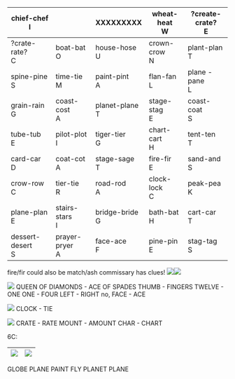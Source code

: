
| chief-chef<br>I     |                   | XXXXXXXXX         | wheat-heat<br>W | ?create-crate?<br>E |
| ------------------- | ----------------- | ----------------- | --------------- | ------------------- |
| ?crate-rate?<br>C   | boat-bat<br>O     | house-hose<br>U   | crown-crow<br>N | plant-plan<br>T     |
| spine-pine<br>S     | time-tie<br>M     | paint-pint<br>A   | flan-fan<br>L   | plane - pane<br>L   |
| grain-rain<br>G     | coast-cost<br>A   | planet-plane<br>T | stage-stag<br>E | coast-coat<br>S     |
| tube-tub<br>E       | pilot-plot<br>I   | tiger-tier<br>G   | chart-cart<br>H | tent-ten<br>T       |
| card-car<br>D       | coat-cot<br>A     | stage-sage<br>T   | fire-fir<br>E   | sand-and<br>S       |
| crow-row<br>C       | tier-tie<br>R     | road-rod<br>A     | clock-lock<br>C | peak-pea<br>K       |
| plane-plan<br>E     | stairs-stars<br>I | bridge-bride<br>G | bath-bat<br>H   | cart-car<br>T       |
| dessert-desert<br>S | prayer-pryer<br>A | face-ace<br>F     | pine-pin<br>E   | stag-tag<br>S       |
fire/fir could also be match/ash
commissary has clues!
![](https://i.imgur.com/9Tl7qb4.jpeg)![](https://i.imgur.com/0HqNIar.jpeg)

![](https://i.imgur.com/626V0Jf.jpeg)
QUEEN OF DIAMONDS - ACE OF SPADES
THUMB - FINGERS
TWELVE - ONE
ONE - FOUR
LEFT - RIGHT
no, FACE - ACE

![](https://i.imgur.com/cxOhUTY.jpeg)
CLOCK - TIE

![](https://i.imgur.com/sY5UbPQ.jpeg)
CRATE - RATE
MOUNT - AMOUNT
CHAR - CHART

6C:

| ![](https://i.imgur.com/bD7csag.png) | ![](https://i.imgur.com/Jkr5jKB.png) |
| ------------------------------------ | ------------------------------------ |
GLOBE PLANE
PAINT FLY
PLANET PLANE